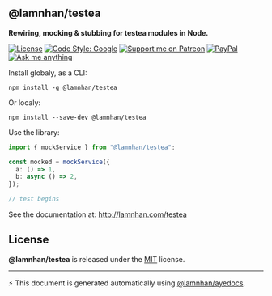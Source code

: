 <section id="head" data-note="AUTO-GENERATED CONTENT, DO NOT EDIT DIRECTLY!">

# @lamnhan/testea

**Rewiring, mocking & stubbing for testea modules in Node.**

</section>

<section id="header">

[![License][license_badge]][license_url]
[![Code Style: Google](https://img.shields.io/badge/code%20style-google-blueviolet.svg)](https://github.com/google/gts)
[![Support me on Patreon][patreon_badge]][patreon_url]
[![PayPal][paypal_donate_badge]][paypal_donate_url]
[![Ask me anything][ask_me_badge]][ask_me_url]

[license_badge]: https://img.shields.io/github/license/mashape/apistatus.svg
[license_url]: https://github.com/lamnhan/seminjecto/blob/master/LICENSE
[patreon_badge]: https://lamnhan.com/assets/badges/patreon.svg
[patreon_url]: https://www.patreon.com/lamnhan
[paypal_donate_badge]: https://lamnhan.com/assets/badges/paypal_donate.svg
[paypal_donate_url]: https://www.paypal.me/lamnhan
[ask_me_badge]: https://img.shields.io/badge/ask/me-anything-1abc9c.svg
[ask_me_url]: https://m.me/lamhiennhan

</section>

<section id="installation" data-note="AUTO-GENERATED CONTENT, DO NOT EDIT DIRECTLY!">

Install globaly, as a CLI:

`npm install -g @lamnhan/testea`

Or localy:

`npm install --save-dev @lamnhan/testea`

Use the library:

```ts
import { mockService } from "@lamnhan/testea";

const mocked = mockService({
  a: () => 1,
  b: async () => 2,
});

// test begins
```

</section>

<section id="main">

See the documentation at: <http://lamnhan.com/testea>

</section>

<section id="license" data-note="AUTO-GENERATED CONTENT, DO NOT EDIT DIRECTLY!">

## License

**@lamnhan/testea** is released under the [MIT](https://github.com/lamnhan/testea/blob/master/LICENSE) license.

</section>

<section id="attr">

---

⚡️ This document is generated automatically using [@lamnhan/ayedocs](https://github.com/lamnhan/ayedocs).

</section>
